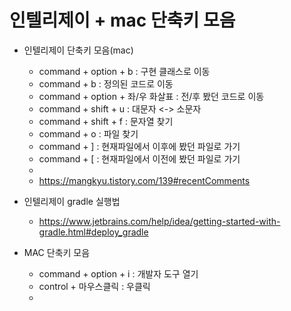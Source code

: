 # 인텔리제이 + mac 단축키 모음

- 인텔리제이 단축키 모음(mac)
  - command + option + b : 구현 클래스로 이동
  - command + b : 정의된 코드로 이동
  - command + option + 좌/우 화살표 : 전/후 봤던 코드로 이동
  - command + shift + u : 대문자 <-> 소문자
  - command + shift + f : 문자열 찾기 
  - command + o : 파일 찾기
  - command + ] : 현재파일에서 이후에 봤던 파일로 가기
  - command + [ : 현재파일에서 이전에 봤던 파일로 가기
  - 
  - https://mangkyu.tistory.com/139#recentComments


- 인텔리제이 gradle 실행법
  - https://www.jetbrains.com/help/idea/getting-started-with-gradle.html#deploy_gradle


- MAC 단축키 모음
  - command + option + i : 개발자 도구 열기
  - control + 마우스클릭 : 우클릭
  - 
